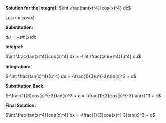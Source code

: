 

**Solution for the Integral:** $\int \frac{tan(x)^4}{cos(x)^4} dx$

Let $u = cos(x)$

**Substitution:** 

$du = -sin(x) dx$

**Integral:** 

$\int \frac{tan(x)^4}{cos(x)^4} dx = -\int \frac{tan(x)^4}{u^4} du$

**Integration:** 

$-\int \frac{tan(x)^4}{u^4} du = -\frac{1}{3}u^{-3}tan(x)^3 + c$

**Substitution Back:** 

$-\frac{1}{3}cos(x)^{-3}tan(x)^3 + c = -\frac{1}{3}cos(x)^{-3}tan(x)^3 + c$

**Final Solution:** 

$\int \frac{tan(x)^4}{cos(x)^4} dx = -\frac{1}{3}cos(x)^{-3}tan(x)^3 + c$
